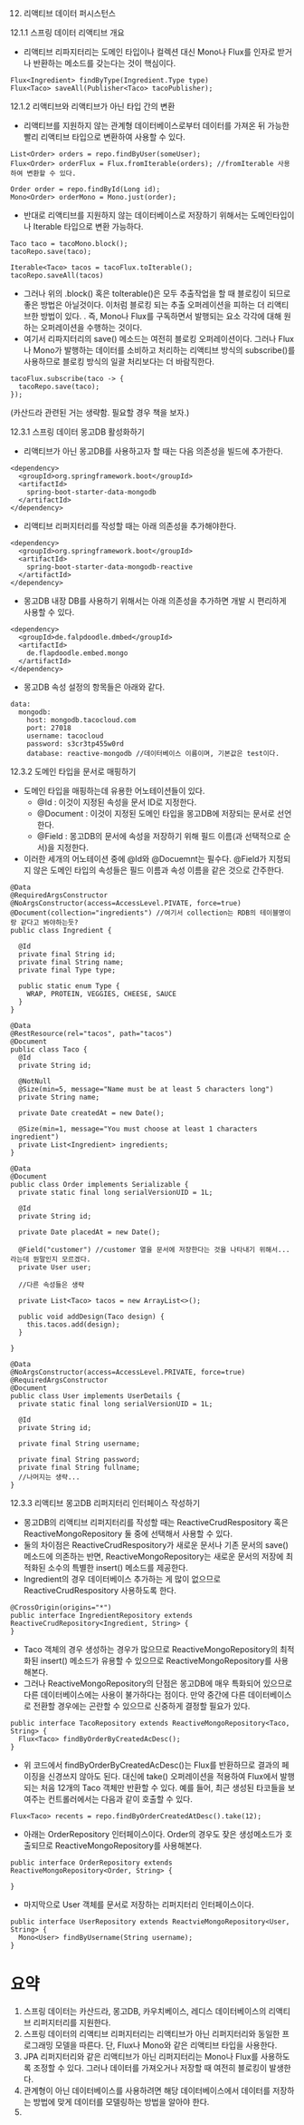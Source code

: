 12. 리액티브 데이터 퍼시스턴스

12.1.1 스프링 데이터 리액티브 개요
- 리액티브 리파지터리는 도메인 타입이나 컬렉션 대신 Mono나 Flux를 인자로 받거나 반환하는 메소드를 갖는다는 것이 핵심이다.
~~~
Flux<Ingredient> findByType(Ingredient.Type type)
Flux<Taco> saveAll(Publisher<Taco> tacoPublisher);
~~~

12.1.2 리액티브와 리액티브가 아닌 타입 간의 변환
- 리액티브를 지원하지 않는 관계형 데이터베이스로부터 데이터를 가져온 뒤 가능한 빨리 리액티브 타입으로 변환하여 사용할 수 있다.
~~~
List<Order> orders = repo.findByUser(someUser);
Flux<Order> orderFlux = Flux.fromIterable(orders); //fromIterable 사용하여 변환할 수 있다.
~~~
~~~
Order order = repo.findById(Long id);
Mono<Order> orderMono = Mono.just(order);
~~~
- 반대로 리액티브를 지원하지 않는 데이터베이스로 저장하기 위해서는 도메인타입이나 Iterable 타입으로 변환 가능하다.
~~~
Taco taco = tacoMono.block();
tacoRepo.save(taco);
~~~
~~~
Iterable<Taco> tacos = tacoFlux.toIterable();
tacoRepo.saveAll(tacos)
~~~

- 그러나 위의 .block() 혹은 toIterable()은 모두 추출작업을 할 때 블로킹이 되므로 좋은 방법은 아닐것이다. 이처럼 블로킹 되는 추출 오퍼레이션을 피하는 더 리액티브한 방법이 있다.
. 즉, Mono나 Flux를 구독하면서 발행되는 요소 각각에 대해 원하는 오퍼레이션을 수행하는 것이다.
- 여기서 리파지터리의 save() 메소드는 여전히 블로킹 오퍼레이션이다. 그러나 Flux나 Mono가 발행하는 데이터를 소비하고 처리하는 리액티브 방식의 subscribe()를 사용하므로 블로킹 방식의 일괄
처리보다는 더 바람직한다.
~~~
tacoFlux.subscribe(taco -> {
  tacoRepo.save(taco);
});
~~~

(카산드라 관련된 거는 생략함. 필요할 경우 책을 보자.)

12.3.1 스프링 데이터 몽고DB 활성화하기
- 리액티브가 아닌 몽고DB를 사용하고자 할 때는 다음 의존성을 빌드에 추가한다.
~~~
<dependency>
  <groupId>org.springframework.boot</groupId>
  <artifactId>
    spring-boot-starter-data-mongodb
  </artifactId>
</dependency>
~~~
- 리액티브 리퍼지터리를 작성할 때는 아래 의존성을 추가해야한다.
~~~
<dependency>
  <groupId>org.springframework.boot</groupId>
  <artifactId>
    spring-boot-starter-data-mongodb-reactive
  </artifactId>
</dependency>
~~~
- 몽고DB 내장 DB를 사용하기 위해서는 아래 의존성을 추가하면 개발 시 편리하게 사용할 수 있다.
~~~
<dependency>
  <groupId>de.falpdoodle.dmbed</groupId>
  <artifactId>
    de.flapdoodle.embed.mongo
  </artifactId>
</dependency>
~~~
- 몽고DB 속성 설정의 항목들은 아래와 같다.
~~~
data:
  mongodb:
    host: mongodb.tacocloud.com
    port: 27018
    username: tacocloud
    password: s3cr3tp455w0rd
    database: reactive-mongodb //데이터베이스 이름이며, 기본값은 test이다.
~~~

12.3.2 도메인 타입을 문서로 매핑하기
- 도메인 타입을 매핑하는데 유용한 어노테이션들이 있다.
  * @Id : 이것이 지정된 속성을 문서 ID로 지정한다.
  * @Document : 이것이 지정된 도메인 타입을 몽고DB에 저장되는 문서로 선언한다.
  * @Field : 몽고DB의 문서에 속성을 저장하기 위해 필드 이름(과 선택적으로 순서)을 지정한다.
- 이러한 세개의 어노테이션 중에 @Id와 @Docuemnt는 필수다. @Field가 지정되지 않은 도메인 타입의 속성들은 필드 이름과 속성 이름을 같은 것으로 간주한다.
~~~
@Data
@RequiredArgsConstructor
@NoArgsConstructor(access=AccessLevel.PIVATE, force=true)
@Document(collection="ingredients") //여기서 collection는 RDB의 테이블명이랑 같다고 봐야하는듯?
public class Ingredient {
  
  @Id
  private final String id;
  private final String name;
  private final Type type;
  
  public static enum Type {
    WRAP, PROTEIN, VEGGIES, CHEESE, SAUCE
  }
}
~~~

~~~
@Data
@RestResource(rel="tacos", path="tacos")
@Document
public class Taco {
  @Id
  private String id;
  
  @NotNull
  @Size(min=5, message="Name must be at least 5 characters long")
  private String name;
  
  private Date createdAt = new Date();
  
  @Size(min=1, message="You must choose at least 1 characters ingredient")
  private List<Ingredient> ingredients;
}
~~~

~~~
@Data
@Document
public class Order implements Serializable {
  private static final long serialVersionUID = 1L;
  
  @Id
  private String id;
  
  private Date placedAt = new Date();
  
  @Field("customer") //customer 열을 문서에 저장한다는 것을 나타내기 위해서... 라는데 뭔말인지 모르겠다.
  private User user;
  
  //다른 속성들은 생략
  
  private List<Taco> tacos = new ArrayList<>();
  
  public void addDesign(Taco design) {
    this.tacos.add(design);
  }
  
}
~~~

~~~
@Data
@NoArgsConstructor(access=AccessLevel.PRIVATE, force=true)
@RequiredArgsConstructor
@Document
public class User implements UserDetails {
  private static final long serialVersionUID = 1L;
  
  @Id
  private String id;
  
  private final String username;
  
  private final String password;
  private final String fullname;
  //나머지는 생략...
}
~~~

12.3.3 리액티브 몽고DB 리퍼지터리 인터페이스 작성하기
- 몽고DB의 리액티브 리퍼지터리를 작성할 때는 ReactiveCrudRespository 혹은 ReactiveMongoRepository 둘 중에 선택해서 사용할 수 있다.
- 둘의 차이점은 ReactiveCrudRespository가 새로운 문서나 기존 문서의 save() 메소드에 의존하는 반면, ReactiveMongoRepository는 새로운 문서의 저장에 최적화된 소수의 특별한 insert() 메소드를 제공한다.
- Ingredient의 경우 데이터베이스 추가하는 게 많이 없으므로 ReactiveCrudRespository 사용하도록 한다.
~~~
@CrossOrigin(origins="*")
public interface IngredientRepository extends ReactiveCrudRepository<Ingredient, String> {
}
~~~
- Taco 객체의 경우 생성하는 경우가 많으므로 ReactiveMongoRepository의 최적화된 insert() 메소드가 유용할 수 있으므로 ReactiveMongoRepository를 사용해본다.
- 그러나 ReactiveMongoRepository의 단점은 몽고DB에 매우 특화되어 있으므로 다른 데이터베이스에는 사용이 불가하다는 점이다. 만약 중간에 다른 데이터베이스로 전환할 경우에는 곤란할 수 있으므로 신중하게 결정할 필요가 있다.
~~~
public interface TacoRepository extends ReactiveMongoRepository<Taco, String> {
  Flux<Taco> findByOrderByCreatedAcDesc();
}
~~~
- 위 코드에서 findByOrderByCreatedAcDesc()는 Flux를 반환하므로 결과의 페이징을 신경쓰지 않아도 된다. 대신에 take() 오퍼레이션을 적용하여 Flux에서 발행되는 처음 12개의 Taco 객체만 반환할 수 있다. 예를 들어, 최근 생성된 타코들을 보여주는 컨트롤러에서는 다음과 같이 호출할 수 있다.
~~~
Flux<Taco> recents = repo.findByOrderCreatedAtDesc().take(12);
~~~

- 아래는 OrderRepository 인터페이스이다. Order의 경우도 잦은 생성메소드가 호출되므로 ReactiveMongoRepository를 사용해본다.
~~~
public interface OrderRepository extends ReactiveMongoRepository<Order, String> {

}
~~~

- 마지막으로 User 객체를 문서로 저장하는 리퍼지터리 인터페이스이다.
~~~
public interface UserRepository extends ReactvieMongoRepository<User, String> {
  Mono<User> findByUsername(String username);
}
~~~

요약
=============
1. 스프링 데이터는 카산드라, 몽고DB, 카우치베이스, 레디스 데이터베이스의 리액티브 리퍼지터리를 지원한다.
2. 스프링 데이터의 리액티브 리퍼지터리는 리액티브가 아닌 리퍼지터리와 동일한 프로그래밍 모델을 따른다. 단, Flux나 Mono와 같은 리액티브 타입을 사용한다.
3. JPA 리퍼지터리와 같은 리액티브가 아닌 리퍼지터리는 Mono나 Flux를 사용하도록 조정할 수 있다. 그러나 데이터를 가져오거나 저장할 때 여전히 블로킹이 발생한다.
4. 관계형이 아닌 데이터베이스를 사용하려면 해당 데이터베이스에서 데이터를 저장하는 방법에 맞게 데이터를 모델링하는 방법을 알아야 한다.
5. 
